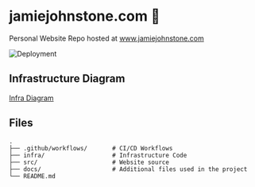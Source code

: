 # jamiejohnstone.com :wave:
Personal Website Repo hosted at www.jamiejohnstone.com

![Deployment](https://github.com/jsjohnstone/jamiejohnstone.com/workflows/Upload%20Website/badge.svg)

## Infrastructure Diagram
[Infra Diagram](docs/infradiagram.png)

## Files
    .
    ├── .github/workflows/       # CI/CD Workflows
    ├── infra/                   # Infrastructure Code
    ├── src/                     # Website source
    ├── docs/                    # Additional files used in the project
    └── README.md
